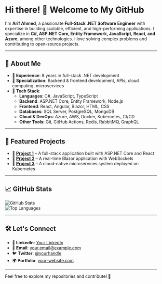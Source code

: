 # Hi there! 👋 Welcome to My GitHub  

I'm **Arif Ahmed**, a passionate **Full-Stack .NET Software Engineer** with expertise in building scalable, efficient, and high-performing applications. I specialize in **C#, ASP.NET Core, Entity Framework, JavaScript, React, and Azure**, among other technologies. I love solving complex problems and contributing to open-source projects.

---

## 🚀 About Me  
- 🔹 **Experience**: 8 years in full-stack .NET development  
- 🔹 **Specialization**: Backend & frontend development, APIs, cloud computing, microservices  
- 🔹 **Tech Stack**:  
  - **Languages**: C#, JavaScript, TypeScript  
  - **Backend**: ASP.NET Core, Entity Framework, Node.js  
  - **Frontend**: React, Angular, Blazor, HTML, CSS  
  - **Databases**: SQL Server, PostgreSQL, MongoDB  
  - **Cloud & DevOps**: Azure, AWS, Docker, Kubernetes, CI/CD  
  - **Other Tools**: Git, GitHub Actions, Redis, RabbitMQ, GraphQL  

---

## 📂 Featured Projects  
- 🔹 **[Project 1](#)** – A full-stack application built with ASP.NET Core and React  
- 🔹 **[Project 2](#)** – A real-time Blazor application with WebSockets  
- 🔹 **[Project 3](#)** – A cloud-native microservices system deployed on Kubernetes  

---

## 📈 GitHub Stats  
![GitHub Stats](https://github-readme-stats.vercel.app/api?username=arif-ahmed&show_icons=true&theme=dark)  
![Top Languages](https://github-readme-stats.vercel.app/api/top-langs/?username=arif-ahmed&layout=compact&theme=dark)  

---

## 🛠️ Let's Connect  
- 💼 **LinkedIn**: [Your LinkedIn](#)  
- 📧 **Email**: your.email@example.com  
- 🐦 **Twitter**: [@yourhandle](#)  
- 🌍 **Portfolio**: [your-website.com](#)  

---

Feel free to explore my repositories and contribute! 🚀
